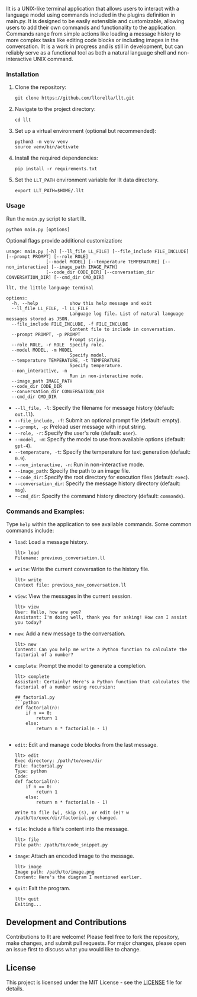 llt is a UNIX-like terminal application that allows users to interact with a language model using commands included in the plugins definition in main.py. It is designed to be easily extensible and customizable, allowing users to add their own commands and functionality to the application. Commands range from simple actions like loading a message history to more complex tasks like editing code blocks or including images in the conversation. llt is a work in progress and is still in development, but can reliably serve as a functional tool as both a natural language shell and non-interactive UNIX command. 

### Installation

1. Clone the repository:
   ```
   git clone https://github.com/llorella/llt.git
   ```

2. Navigate to the project directory:
   ```
   cd llt
   ```

3. Set up a virtual environment (optional but recommended):
   ```
   python3 -m venv venv
   source venv/bin/activate 
   ```

4. Install the required dependencies:
   ```
   pip install -r requirements.txt
   ```

5. Set the `LLT_PATH` environment variable for llt data directory. 
   ```
   export LLT_PATH=$HOME/.llt
   ```

### Usage

Run the `main.py` script to start llt.
```
python main.py [options]
```

Optional flags provide additional customization:

```
usage: main.py [-h] [--ll_file LL_FILE] [--file_include FILE_INCLUDE] [--prompt PROMPT] [--role ROLE]
               [--model MODEL] [--temperature TEMPERATURE] [--non_interactive] [--image_path IMAGE_PATH]
               [--code_dir CODE_DIR] [--conversation_dir CONVERSATION_DIR] [--cmd_dir CMD_DIR]

llt, the little language terminal

options:
  -h, --help            show this help message and exit
  --ll_file LL_FILE, -l LL_FILE
                        Language log file. List of natural language messages stored as JSON.
  --file_include FILE_INCLUDE, -f FILE_INCLUDE
                        Content file to include in conversation. 
  --prompt PROMPT, -p PROMPT
                        Prompt string.
  --role ROLE, -r ROLE  Specify role.
  --model MODEL, -m MODEL
                        Specify model.
  --temperature TEMPERATURE, -t TEMPERATURE
                        Specify temperature.
  --non_interactive, -n
                        Run in non-interactive mode.
  --image_path IMAGE_PATH
  --code_dir CODE_DIR
  --conversation_dir CONVERSATION_DIR
  --cmd_dir CMD_DIR
```

- `--ll_file, -l`: Specify the filename for message history (default: `out.ll`).
- `--file_include, -f`: Submit an optional prompt file (default: empty).
- `--prompt, -p`: Preload user message with input string.
- `--role, -r`: Specify the user's role (default: `user`).
- `--model, -m`: Specify the model to use from available options (default: `gpt-4`).
- `--temperature, -t`: Specify the temperature for text generation (default: `0.9`).
- `--non_interactive, -n`: Run in non-interactive mode.
- `--image_path`: Specify the path to an image file.
- `--code_dir`: Specify the root directory for execution files (default: `exec`).
- `--conversation_dir`: Specify the message history directory (default: `msg`).
- `--cmd_dir`: Specify the command history directory (default: `commands`).


### Commands and Examples:

Type `help` within the application to see available commands. Some common commands include:

- `load`: Load a message history.
  ```
  llt> load
  Filename: previous_conversation.ll
  ```
- `write`: Write the current conversation to the history file.
  ```
  llt> write
  Context file: previous_new_conversation.ll
  ```
- `view`: View the messages in the current session.
  ```
  llt> view
  User: Hello, how are you?
  Assistant: I'm doing well, thank you for asking! How can I assist you today?
  ```
- `new`: Add a new message to the conversation.
  ```
  llt> new
  Content: Can you help me write a Python function to calculate the factorial of a number?
  ```
- `complete`: Prompt the model to generate a completion.
  ```
  llt> complete  
  Assistant: Certainly! Here's a Python function that calculates the factorial of a number using recursion:

  ## factorial.py
  ```python
  def factorial(n):
      if n == 0:
          return 1
      else:
          return n * factorial(n - 1)
  ```

  ```
- `edit`: Edit and manage code blocks from the last message.
  ```
  llt> edit
  Exec directory: /path/to/exec/dir
  File: factorial.py
  Type: python
  Code:
  def factorial(n):
      if n == 0:
          return 1
      else:
          return n * factorial(n - 1)
  
  Write to file (w), skip (s), or edit (e)? w
  /path/to/exec/dir/factorial.py changed.
  ```
- `file`: Include a file's content into the message.
  ```
  llt> file
  File path: /path/to/code_snippet.py
  ```
- `image`: Attach an encoded image to the message.
  ```
  llt> image
  Image path: /path/to/image.png
  Content: Here's the diagram I mentioned earlier.
  ```
- `quit`: Exit the program.
  ```
  llt> quit
  Exiting...
  ```

## Development and Contributions

Contributions to llt are welcome! Please feel free to fork the repository, make changes, and submit pull requests. For major changes, please open an issue first to discuss what you would like to change.

## License

This project is licensed under the MIT License - see the [LICENSE](LICENSE) file for details.
